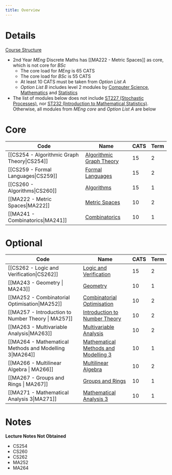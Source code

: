 ```yaml
---
title: Overview
---
```

# Details
[Course Structure](https://warwick.ac.uk/fac/sci/dcs/teaching/courses/dm2meng-2425)
- 2nd Year *MEng* Discrete Maths has [[MA222 - Metric Spaces]] as core, which is not core for *BSc*
	- The core load for *MEng* is 65 CATS
	- The core load for *BSc* is 55 CATS
	- At least 10 CATS must be taken from *Option List A*
	- *Option List B* includes level 2 modules by [Computer Science](https://warwick.ac.uk/fac/sci/dcs/teaching/modules/), [Mathematics](https://warwick.ac.uk/fac/sci/maths/currentstudents/ughandbook/year2) and [Statistics](https://warwick.ac.uk/fac/sci/statistics/currentstudents/modules/)
- The list of modules below does not include [ST227 (Stochastic Processes)](https://courses.warwick.ac.uk/modules/2023/ST227-10), nor [ST232 (Introduction to Mathematical Statistics)](https://courses.warwick.ac.uk/modules/2023/ST232-15). Otherwise, all modules from *MEng core* and *Option List A* are below 
# Core 

| Code                                         | Name                                                                                         | CATS | Term |
| -------------------------------------------- | -------------------------------------------------------------------------------------------- | ---- | ---- |
| [[CS254 -  Algorithmic Graph Theory\|CS254]] | [Algorithmic Graph Theory](https://warwick.ac.uk/fac/sci/dcs/teaching/modules/cs254/)        | 15   | 2    |
| [[CS259 - Formal Languages\|CS259]]          | [Formal Languages](https://warwick.ac.uk/fac/sci/dcs/teaching/modules/cs259/)                | 15   | 2    |
| [[CS260 - Algorithms\|CS260]]                | [Algorithms](https://warwick.ac.uk/fac/sci/dcs/teaching/modules/cs260/)                      | 15   | 1    |
| [[MA222 - Metric Spaces\|MA222]]             | [Metric Spaces](https://warwick.ac.uk/fac/sci/maths/currentstudents/ughandbook/ext/ma222/)   | 10   | 2    |
| [[MA241 - Combinatorics\|MA241]]             | [Combinatorics](https://warwick.ac.uk/fac/sci/maths/currentstudents/ughandbook/year2/ma241/) | 10   | 1    |
# Optional

| Code                                                    | Name                                                                                                              | CATS | Term |
| ------------------------------------------------------- | ----------------------------------------------------------------------------------------------------------------- | ---- | ---- |
| [[CS262 - Logic and Verification\|CS262]]               | [Logic and Verification](https://warwick.ac.uk/fac/sci/dcs/teaching/modules/cs262/)                               | 15   | 2    |
| [[MA243 - Geometry \| MA243]]                           | [Geometry](https://warwick.ac.uk/fac/sci/maths/currentstudents/ughandbook/year2/ma243/)                           | 10   | 1    |
| [[MA252 - Combinatorial Optimisation\|MA252]]           | [Combinatorial Optimisation](https://warwick.ac.uk/fac/sci/maths/currentstudents/ughandbook/year2/ma252/)         | 10   | 2    |
| [[MA257 - Introduction to Number Theory \| MA257]]      | [Introduction to Number Theory](https://warwick.ac.uk/fac/sci/maths/currentstudents/ughandbook/year2/ma257/)      | 10   | 2    |
| [[MA263 - Multivariable Analysis\|MA263]]               | [Multivariable Analysis](https://warwick.ac.uk/fac/sci/maths/currentstudents/ughandbook/year2/ma263/)             | 10   | 2    |
| [[MA264 - Mathematical Methods and Modelling 3\|MA264]] | [Mathematical Methods and Modelling 3](https://warwick.ac.uk/fac/sci/maths/currentstudents/ughandbook/ext/ma264/) | 10   | 1    |
| [[MA266 - Multilinear Algebra \| MA266]]                | [Multilinear Algebra](https://warwick.ac.uk/fac/sci/maths/currentstudents/ughandbook/year2/ma266/)                | 10   | 2    |
| [[MA267 - Groups and Rings \| MA267]]                   | [Groups and Rings](https://warwick.ac.uk/fac/sci/maths/currentstudents/ughandbook/ext/ma267/)                     | 10   | 1    |
| [[MA271 - Mathematical Analysis 3\|MA271]]              | [Mathematical Analysis 3](https://warwick.ac.uk/fac/sci/maths/currentstudents/ughandbook/ext/ma271/)              | 10   | 1    |

# Notes

**Lecture Notes Not Obtained**
- CS254
- CS260
- CS262
- MA252
- MA264